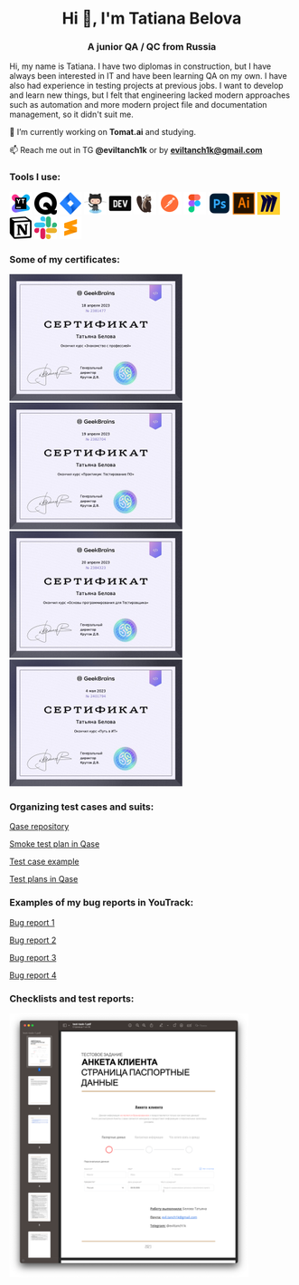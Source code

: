 <!--
**Eviltanch1k/Eviltanch1k** is a ✨ _special_ ✨ repository because its `README.md` (this file) appears on your GitHub profile.

### Hi there 👋
Here are some ideas to get you started:

- 🔭 I’m currently working on ...
- 🌱 I’m currently learning ...
- 👯 I’m looking to collaborate on ...
- 🤔 I’m looking for help with ...
- 💬 Ask me about ...
- 📫 How to reach me: ...
- 😄 Pronouns: ...
- ⚡ Fun fact: ...
-->


<h1 align="center">Hi 👋, I'm Tatiana Belova</h1>
<h3 align="center">A junior QA / QC from Russia</h3>

Hi, my name is Tatiana. I have two diplomas in construction, but I have always been interested in IT and have been learning QA on my own. I have also had experience in testing projects at previous jobs. I want to develop and learn new things, but I felt that engineering lacked modern approaches such as automation and more modern project file and documentation management, so it didn't suit me.

🔭 I’m currently working on **Tomat.ai** and studying.

📫 Reach me out in TG **@eviltanch1k** or by **eviltanch1k@gmail.com**

<h3 align="left">Tools I use:</h3>
<p align="left">
	<img src="https://github.com/Eviltanch1k/Eviltanch1k/blob/5acc950c4ed86ffdb330c90422a7e78d397ce3ac/design/youtrack.svg" alt="YouTrack" width="40" height="40"/>
	<img src="https://github.com/Eviltanch1k/Eviltanch1k/blob/5acc950c4ed86ffdb330c90422a7e78d397ce3ac/design/qase.svg" alt="Qase" width="40" height="40"/>
	<img src="https://github.com/Eviltanch1k/Eviltanch1k/blob/5acc950c4ed86ffdb330c90422a7e78d397ce3ac/design/jira.svg" alt="Jira" width="40" height="40"/>
	<img src="https://github.com/Eviltanch1k/Eviltanch1k/blob/5acc950c4ed86ffdb330c90422a7e78d397ce3ac/design/github.svg" alt="GitHub" width="40" height="40"/>
	<img src="https://github.com/Eviltanch1k/Eviltanch1k/blob/9d3a6406731d36e5881754ce42ccbe3368da26b8/design/devtools.svg" alt="DevTools" width="40" height="40"/>
	<img src="https://github.com/Eviltanch1k/Eviltanch1k/blob/5acc950c4ed86ffdb330c90422a7e78d397ce3ac/design/dbeaver.png" alt="DBeaver" width="40" height="40"/>
	<img src="https://github.com/Eviltanch1k/Eviltanch1k/blob/5acc950c4ed86ffdb330c90422a7e78d397ce3ac/design/postman.svg" alt="Postman" width="40" height="40"/>
	<img src="https://github.com/Eviltanch1k/Eviltanch1k/blob/5acc950c4ed86ffdb330c90422a7e78d397ce3ac/design/figma.svg" alt="Figma" width="40" height="40"/>
	<img src="https://github.com/Eviltanch1k/Eviltanch1k/blob/5acc950c4ed86ffdb330c90422a7e78d397ce3ac/design/photoshop.svg" alt="Adobe Photoshop" width="40" height="40"/>
	<img src="https://github.com/Eviltanch1k/Eviltanch1k/blob/5acc950c4ed86ffdb330c90422a7e78d397ce3ac/design/illustrator.svg" alt="Adobe Illustrator" width="40" height="40"/>
	<img src="https://github.com/Eviltanch1k/Eviltanch1k/blob/5acc950c4ed86ffdb330c90422a7e78d397ce3ac/design/miro.svg" alt="Miro" width="40" height="40"/>
	<img src="https://github.com/Eviltanch1k/Eviltanch1k/blob/5acc950c4ed86ffdb330c90422a7e78d397ce3ac/design/notion.svg" alt="Notion" width="40" height="40"/>
	<img src="https://github.com/Eviltanch1k/Eviltanch1k/blob/5acc950c4ed86ffdb330c90422a7e78d397ce3ac/design/slack.svg" alt="Slack" width="40" height="40"/>
	<img src="https://github.com/Eviltanch1k/Eviltanch1k/blob/5acc950c4ed86ffdb330c90422a7e78d397ce3ac/design/sublime.svg" alt="Sublime" width="40" height="40"/>
</p>

<h3 align="left">Some of my certificates:</h3>
<p align="left">
	<a href="https://github.com/Eviltanch1k/Eviltanch1k/blob/5acc950c4ed86ffdb330c90422a7e78d397ce3ac/certificates/9537339_2381477.ru.pdf" target="_blank" rel="noreferrer"> <img src="https://github.com/Eviltanch1k/Eviltanch1k/blob/da111863900d8649b4d4638516d8ae5dcb3ed577/certificates/9537339_2381477.ru.jpg" alt="" width="306" height="224"/> </a>
	<a href="https://github.com/Eviltanch1k/Eviltanch1k/blob/da111863900d8649b4d4638516d8ae5dcb3ed577/certificates/9537339_2382704.ru.pdf" target="_blank" rel="noreferrer"> <img src="https://github.com/Eviltanch1k/Eviltanch1k/blob/da111863900d8649b4d4638516d8ae5dcb3ed577/certificates/9537339_2382704.ru.jpg" alt="" width="306" height="224"/> </a>
	<a href="https://github.com/Eviltanch1k/Eviltanch1k/blob/da111863900d8649b4d4638516d8ae5dcb3ed577/certificates/9537339_2384323.ru.pdf" target="_blank" rel="noreferrer"> <img src="https://github.com/Eviltanch1k/Eviltanch1k/blob/da111863900d8649b4d4638516d8ae5dcb3ed577/certificates/9537339_2384323.ru.jpg" alt="" width="306" height="224"/> </a>
	<a href="https://github.com/Eviltanch1k/Eviltanch1k/blob/da111863900d8649b4d4638516d8ae5dcb3ed577/certificates/9537339_2401794.ru.pdf" target="_blank" rel="noreferrer"> <img src="https://github.com/Eviltanch1k/Eviltanch1k/blob/da111863900d8649b4d4638516d8ae5dcb3ed577/certificates/9537339_2401794.ru.jpg" alt="" width="306" height="224"/> </a>
</p>

<h3 align="left">Organizing test cases and suits:</h3>
	<p><a href="https://github.com/Eviltanch1k/Eviltanch1k/blob/89c1216170f7c355fb8466dff4341b884518b723/qase/qase-repository.png" target="_blank" rel="noreferrer">Qase repository</a><p>
	<p><a href="https://github.com/Eviltanch1k/Eviltanch1k/blob/89c1216170f7c355fb8466dff4341b884518b723/qase/qase-smoke-test-plan.png" target="_blank" rel="noreferrer">Smoke test plan in Qase</a></p>
	<p><a href="https://github.com/Eviltanch1k/Eviltanch1k/blob/89c1216170f7c355fb8466dff4341b884518b723/qase/qase-test-case.png" target="_blank" rel="noreferrer">Test case example</a></p>
	<p><a href="https://github.com/Eviltanch1k/Eviltanch1k/blob/89c1216170f7c355fb8466dff4341b884518b723/qase/qase-test-plans.png" target="_blank" rel="noreferrer">Test plans in Qase</a></p>

<h3 align="left">Examples of my bug reports in YouTrack:</h3>
	<p><a href="https://github.com/Eviltanch1k/Eviltanch1k/blob/89c1216170f7c355fb8466dff4341b884518b723/bugs/youtrack-bug-example-1.png" target="_blank" rel="noreferrer">Bug report 1</a><p>
	<p><a href="https://github.com/Eviltanch1k/Eviltanch1k/blob/89c1216170f7c355fb8466dff4341b884518b723/bugs/youtrack-bug-example-2.png" target="_blank" rel="noreferrer">Bug report 2</a><p>
	<p><a href="https://github.com/Eviltanch1k/Eviltanch1k/blob/89c1216170f7c355fb8466dff4341b884518b723/bugs/youtrack-bug-example-3.png" target="_blank" rel="noreferrer">Bug report 3</a><p>
	<p><a href="https://github.com/Eviltanch1k/Eviltanch1k/blob/89c1216170f7c355fb8466dff4341b884518b723/bugs/youtrack-bug-example-4.png" target="_blank" rel="noreferrer">Bug report 4</a><p>

<h3 align="left">Checklists and test reports:</h3>
	<a href="https://github.com/Eviltanch1k/Eviltanch1k/blob/5e3663cd2518212148bffd0bbbcc71195e8a546f/tasks/test-task-1.pdf" target="_blank" rel="noreferrer"> <img src="https://github.com/Eviltanch1k/Eviltanch1k/blob/5e3663cd2518212148bffd0bbbcc71195e8a546f/tasks/test-task-1.png" alt="" width="423" height="466"/> </a>